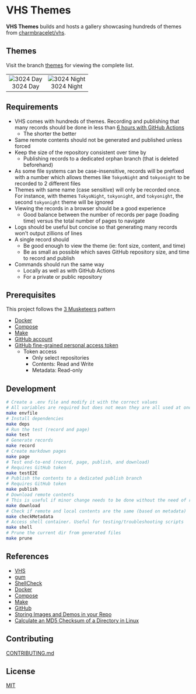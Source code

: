 # VHS Themes

**VHS Themes** builds and hosts a gallery showcasing hundreds of themes from [charmbracelet/vhs](https://github.com/charmbracelet/vhs).

## Themes

Visit the branch [themes](../themes/) for viewing the complete list.

| | |
|:--:|:--:|
| ![3024 Day](../themes/records/3024%20Day.gif)<br>3024 Day | ![3024 Night](../themes/records/3024%20Night.gif)<br>3024 Night |

## Requirements

- VHS comes with hundreds of themes. Recording and publishing that many records should be done in less than [6 hours with GitHub Actions](https://docs.github.com/en/actions/learn-github-actions/usage-limits-billing-and-administration#usage-limits)
	- The shorter the better
- Same remote contents should not be generated and published unless forced
- Keep the size of the repository consistent over time by
	- Publishing records to a dedicated orphan branch (that is deleted beforehand)
- As some file systems can be case-insensitive, records will be prefixed with a number which allows themes like `TokyoNight` and `tokyonight` to be recorded to 2 different files
- Themes with same name (case sensitive) will only be recorded once. For instance, with themes `TokyoNight`, `tokyonight`, and `tokyonight`, the second `tokyonight` theme will be ignored
- Viewing the records in a browser should be a good experience
	- Good balance between the number of records per page (loading time) versus the total number of pages to navigate
- Logs should be useful but concise so that generating many records won't output zillions of lines
- A single record should
	- Be good enough to view the theme (ie: font size, content, and time)
	- Be as small as possible which saves GitHub repository size, and time to record and publish
- Commands should run the same way
	- Locally as well as with GitHub Actions
	- For a private or public repository

## Prerequisites

This project follows the [3 Musketeers](https://github.com/flemay/3musketeers) pattern

- [Docker](https://www.docker.com/)
- [Compose](https://docs.docker.com/compose/)
- [Make](https://www.gnu.org/software/make/)
- [GitHub account](https://github.com/)
- [GitHub fine-grained personal access token](https://docs.github.com/en/authentication/keeping-your-account-and-data-secure/managing-your-personal-access-tokens#fine-grained-personal-access-tokens)
	- Token access
		- Only select repositories
		- Contents: Read and Write
		- Metadata: Read-only

## Development

```bash
# Create a .env file and modify it with the correct values
# All variables are required but does not mean they are all used at once
make envfile
# Install dependencies
make deps
# Run the test (record and page)
make test
# Generate records
make record
# Create markdown pages
make page
# Test end-to-end (record, page, publish, and download)
# Requires GitHub token
make testE2E
# Publish the contents to a dedicated publish branch
# Requires GitHub token
make publish
# Download remote contents
# This is useful if minor change needs to be done without the need of recording
make download
# Check if remote and local contents are the same (based on metadata)
make checkMetadata
# Access shell container. Useful for testing/troubleshooting scripts
make shell
# Prune the current dir from generated files
make prune
```

## References

- [VHS](https://github.com/charmbracelet/vhs)
- [gum](https://github.com/charmbracelet/gum)
- [ShellCheck](https://www.shellcheck.net/)
- [Docker](https://www.docker.com/)
- [Compose](https://docs.docker.com/compose/)
- [Make](https://www.gnu.org/software/make/)
- [GitHub](https://github.com/)
- [Storing Images and Demos in your Repo](https://gist.github.com/joncardasis/e6494afd538a400722545163eb2e1fa5)
- [Calculate an MD5 Checksum of a Directory in Linux](https://www.baeldung.com/linux/directory-md5-checksum)

## Contributing

[CONTRIBUTING.md](CONTRIBUTING.md)

## License

[MIT](LICENSE)
